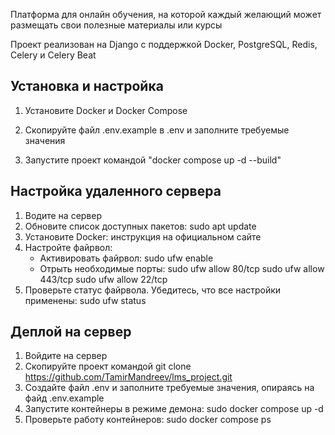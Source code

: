 Платформа для онлайн обучения, на которой каждый желающий может размещать свои полезные материалы или курсы

Проект реализован на Django с поддержкой Docker, PostgreSQL, Redis, Celery и Celery Beat

## Установка и настройка

1. Установите Docker и Docker Compose 

2. Скопируйте файл .env.example в .env и заполните требуемые значения

3. Запустите проект командой "docker compose up -d --build"

## Настройка удаленного сервера 
1. Водите на сервер 
2. Обновите список доступных пакетов: sudo apt update
3. Установите Docker: инструкция на официальном сайте
4. Настройте файрвол:
    * Активировать файрвол: sudo ufw enable 
    * Отрыть необходимые порты: 
    sudo ufw allow 80/tcp
    sudo ufw allow 443/tcp 
    sudo ufw allow 22/tcp
5. Проверьте статус файрвола. Убедитесь, что все настройки применены: sudo ufw status


## Деплой на сервер 
1. Войдите на сервер 
2. Скопируйте проект командой git clone https://github.com/TamirMandreev/lms_project.git
3. Создайте файл .env и заполните требуемые значения, опираясь на файд .env.example
4. Запустите контейнеры в режиме демона: sudo docker compose up -d
5. Проверьте работу контейнеров: sudo docker compose ps